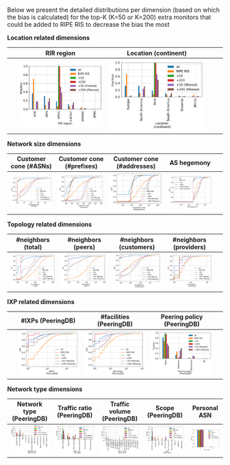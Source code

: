 Below we present the detailed distributions per dimension (based on which the bias is calculated) for the top-K (K=50 or K=200) extra monitors that could be added to RIPE RIS to decrease the bias the most

**Location related dimensions**

&nbsp;|RIR region|Location (continent)|&nbsp;| &nbsp;
:---:|:---:|:---:|:---:|:---:
&nbsp; |![](./figures/Fig_extra_monitors_filtered1000_Histogram_AS_rank_source.png?raw=true)| ![](./figures/Fig_extra_monitors_filtered1000_Histogram_AS_rank_continent.png?raw=true)|&nbsp;|&nbsp;


**Network size dimensions**

Customer cone (#ASNs) | Customer cone (#prefixes) | Customer cone (#addresses) | AS hegemony | &nbsp;
:---:|:---:|:---:|:---:|:---:
![](./figures/Fig_extra_monitors_filtered1000_CDF_AS_rank_numberAsns.png?raw=true)|![](./figures/Fig_extra_monitors_filtered1000_CDF_AS_rank_numberPrefixes.png?raw=true)|![](./figures/Fig_extra_monitors_filtered1000_CDF_AS_rank_numberAddresses.png?raw=true)|![](./figures/Fig_extra_monitors_filtered1000_CDF_AS_hegemony.png?raw=true)|&nbsp;


**Topology related dimensions**

#neighbors (total)|#neighbors (peers)|#neighbors (customers)|#neighbors (providers)|&nbsp;
:---:|:---:|:---:|:---:|:---:
![](./figures/Fig_extra_monitors_filtered1000_CDF_AS_rank_total.png?raw=true)|![](./figures/Fig_extra_monitors_filtered1000_CDF_AS_rank_peer.png?raw=true)|![](./figures/Fig_extra_monitors_filtered1000_CDF_AS_rank_customer.png?raw=true)|![](./figures/Fig_extra_monitors_filtered1000_CDF_AS_rank_provider.png?raw=true)|&nbsp;



**IXP related dimensions**

&nbsp;|#IXPs (PeeringDB)|#facilities (PeeringDB)|Peering policy (PeeringDB)|&nbsp;
:---:|:---:|:---:|:---:|:---:
&nbsp;|![](./figures/Fig_extra_monitors_filtered1000_CDF_peeringDB_ix_count.png?raw=true)|![](./figures/Fig_extra_monitors_filtered1000_CDF_peeringDB_fac_count.png?raw=true)|![](./figures/Fig_extra_monitors_filtered1000_Histogram_peeringDB_policy_general.png?raw=true)|&nbsp;


**Network type dimensions**

Network type (PeeringDB)|Traffic ratio (PeeringDB)|Traffic volume (PeeringDB)|Scope (PeeringDB)|Personal ASN
:---:|:---:|:---:|:---:|:---:
![](./figures/Fig_extra_monitors_filtered1000_Histogram_peeringDB_info_type.png?raw=true)|![](./figures/Fig_extra_monitors_filtered1000_Histogram_peeringDB_info_ratio.png?raw=true)|![](./figures/Fig_extra_monitors_filtered1000_Histogram_peeringDB_info_traffic.png?raw=true)|![](./figures/Fig_extra_monitors_filtered1000_Histogram_peeringDB_info_scope.png?raw=true)|![](./figures/Fig_extra_monitors_filtered1000_Histogram_is_personal_AS.png?raw=true)
